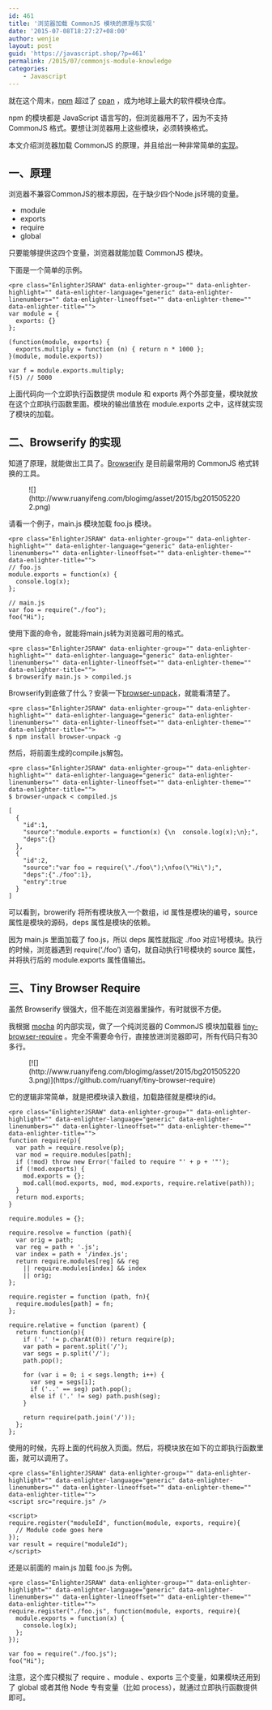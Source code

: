 ```yaml
---
id: 461
title: '浏览器加载 CommonJS 模块的原理与实现'
date: '2015-07-08T18:27:27+08:00'
author: wenjie
layout: post
guid: 'https://javascript.shop/?p=461'
permalink: /2015/07/commonjs-module-knowledge
categories:
    - Javascript
---
```


就在这个周末，[npm](https://www.npmjs.com/) 超过了 [cpan](http://www.cpan.org/) ，成为地球上最大的软件模块仓库。

npm 的模块都是 JavaScript 语言写的，但浏览器用不了，因为不支持 CommonJS 格式。要想让浏览器用上这些模块，必须转换格式。

本文介绍浏览器加载 CommonJS 的原理，并且给出一种非常简单的[实现](https://github.com/ruanyf/tiny-browser-require/blob/master/require.js)。

## 一、原理

浏览器不兼容CommonJS的根本原因，在于缺少四个Node.js环境的变量。

- module
- exports
- require
- global

只要能够提供这四个变量，浏览器就能加载 CommonJS 模块。

下面是一个简单的示例。

```
<pre class="EnlighterJSRAW" data-enlighter-group="" data-enlighter-highlight="" data-enlighter-language="generic" data-enlighter-linenumbers="" data-enlighter-lineoffset="" data-enlighter-theme="" data-enlighter-title="">
var module = {
  exports: {}
};

(function(module, exports) {
  exports.multiply = function (n) { return n * 1000 };
}(module, module.exports))

var f = module.exports.multiply;
f(5) // 5000 
```

上面代码向一个立即执行函数提供 module 和 exports 两个外部变量，模块就放在这个立即执行函数里面。模块的输出值放在 module.exports 之中，这样就实现了模块的加载。

## 二、Browserify 的实现

知道了原理，就能做出工具了。[Browserify](http://browserify.org/) 是目前最常用的 CommonJS 格式转换的工具。

<figure class="wp-block-image">![](http://www.ruanyifeng.com/blogimg/asset/2015/bg2015052202.png)</figure>请看一个例子，main.js 模块加载 foo.js 模块。

```
<pre class="EnlighterJSRAW" data-enlighter-group="" data-enlighter-highlight="" data-enlighter-language="generic" data-enlighter-linenumbers="" data-enlighter-lineoffset="" data-enlighter-theme="" data-enlighter-title="">
// foo.js
module.exports = function(x) {
  console.log(x);
};

// main.js
var foo = require("./foo");
foo("Hi");
```

使用下面的命令，就能将main.js转为浏览器可用的格式。

```
<pre class="EnlighterJSRAW" data-enlighter-group="" data-enlighter-highlight="" data-enlighter-language="generic" data-enlighter-linenumbers="" data-enlighter-lineoffset="" data-enlighter-theme="" data-enlighter-title="">
$ browserify main.js > compiled.js
```

Browserify到底做了什么？安装一下[browser-unpack](https://www.npmjs.com/package/browser-unpack)，就能看清楚了。

```
<pre class="EnlighterJSRAW" data-enlighter-group="" data-enlighter-highlight="" data-enlighter-language="generic" data-enlighter-linenumbers="" data-enlighter-lineoffset="" data-enlighter-theme="" data-enlighter-title="">
$ npm install browser-unpack -g
```

然后，将前面生成的compile.js解包。

```
<pre class="EnlighterJSRAW" data-enlighter-group="" data-enlighter-highlight="" data-enlighter-language="generic" data-enlighter-linenumbers="" data-enlighter-lineoffset="" data-enlighter-theme="" data-enlighter-title="">
$ browser-unpack < compiled.js

[
  {
    "id":1,
    "source":"module.exports = function(x) {\n  console.log(x);\n};",
    "deps":{}
  },
  {
    "id":2,
    "source":"var foo = require(\"./foo\");\nfoo(\"Hi\");",
    "deps":{"./foo":1},
    "entry":true
  }
]
```

可以看到，browerify 将所有模块放入一个数组，id 属性是模块的编号，source 属性是模块的源码，deps 属性是模块的依赖。

因为 main.js 里面加载了 foo.js，所以 deps 属性就指定 ./foo 对应1号模块。执行的时候，浏览器遇到 require(‘./foo’) 语句，就自动执行1号模块的 source 属性，并将执行后的 module.exports 属性值输出。

## 三、Tiny Browser Require

虽然 Browserify 很强大，但不能在浏览器里操作，有时就很不方便。

我根据 [mocha](https://github.com/mochajs/mocha) 的内部实现，做了一个纯浏览器的 CommonJS 模块加载器 [tiny-browser-require](https://github.com/ruanyf/tiny-browser-require) 。完全不需要命令行，直接放进浏览器即可，所有代码只有30多行。

<figure class="wp-block-image">[![](http://www.ruanyifeng.com/blogimg/asset/2015/bg2015052203.png)](https://github.com/ruanyf/tiny-browser-require)</figure>它的逻辑非常简单，就是把模块读入数组，加载路径就是模块的id。

```
<pre class="EnlighterJSRAW" data-enlighter-group="" data-enlighter-highlight="" data-enlighter-language="generic" data-enlighter-linenumbers="" data-enlighter-lineoffset="" data-enlighter-theme="" data-enlighter-title="">
function require(p){
  var path = require.resolve(p);
  var mod = require.modules[path];
  if (!mod) throw new Error('failed to require "' + p + '"');
  if (!mod.exports) {
    mod.exports = {};
    mod.call(mod.exports, mod, mod.exports, require.relative(path));
  }
  return mod.exports;
}

require.modules = {};

require.resolve = function (path){
  var orig = path;
  var reg = path + '.js';
  var index = path + '/index.js';
  return require.modules[reg] && reg
    || require.modules[index] && index
    || orig;
};

require.register = function (path, fn){
  require.modules[path] = fn;
};

require.relative = function (parent) {
  return function(p){
    if ('.' != p.charAt(0)) return require(p);
    var path = parent.split('/');
    var segs = p.split('/');
    path.pop();

    for (var i = 0; i < segs.length; i++) {
      var seg = segs[i];
      if ('..' == seg) path.pop();
      else if ('.' != seg) path.push(seg);
    }

    return require(path.join('/'));
  };
};
```

使用的时候，先将上面的代码放入页面。然后，将模块放在如下的立即执行函数里面，就可以调用了。

```
<pre class="EnlighterJSRAW" data-enlighter-group="" data-enlighter-highlight="" data-enlighter-language="generic" data-enlighter-linenumbers="" data-enlighter-lineoffset="" data-enlighter-theme="" data-enlighter-title="">
<script src="require.js" />

<script>
require.register("moduleId", function(module, exports, require){
  // Module code goes here
});
var result = require("moduleId");
</script>
```

还是以前面的 main.js 加载 foo.js 为例。

```
<pre class="EnlighterJSRAW" data-enlighter-group="" data-enlighter-highlight="" data-enlighter-language="generic" data-enlighter-linenumbers="" data-enlighter-lineoffset="" data-enlighter-theme="" data-enlighter-title="">
require.register("./foo.js", function(module, exports, require){
  module.exports = function(x) {
    console.log(x);
  };
});

var foo = require("./foo.js");
foo("Hi");
```

注意，这个库只模拟了 require 、module 、exports 三个变量，如果模块还用到了 global 或者其他 Node 专有变量（比如 process），就通过立即执行函数提供即可。